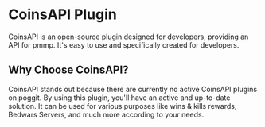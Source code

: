 # CoinsAPI Plugin
CoinsAPI is an open-source plugin designed for developers, providing an API for pmmp. It's easy to use and specifically created for developers.

## Why Choose CoinsAPI?
CoinsAPI stands out because there are currently no active CoinsAPI plugins on poggit. By using this plugin, you'll have an active and up-to-date solution. It can be used for various purposes like wins & kills rewards, Bedwars Servers, and much more according to your needs.
